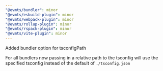 ```yaml
---
"@evmts/bundler": minor
"@evmts/esbuild-plugin": minor
"@evmts/webpack-plugin": minor
"@evmts/rollup-plugin": minor
"@evmts/rspack-plugin": minor
"@evmts/vite-plugin": minor
---
```


Added bundler option for tsconfigPath

For all bundlers now passing in a relative path to the tsconfig will use the specified tsconfig instead of the default of `./tsconfig.json`

